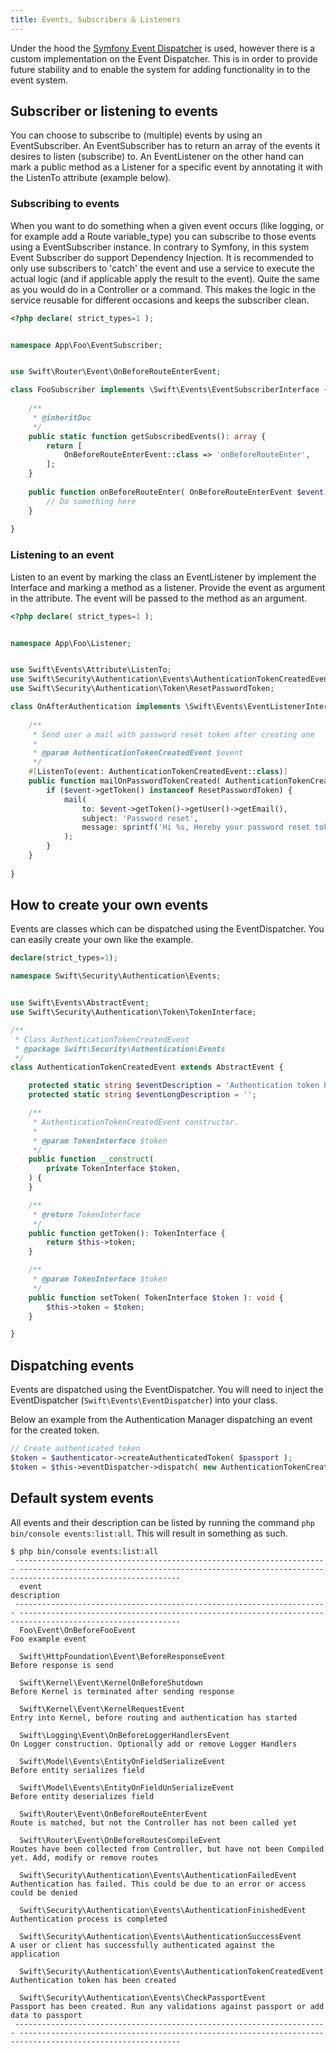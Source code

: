 ```yaml
---
title: Events, Subscribers & Listeners
---
```


Under the hood the [Symfony Event Dispatcher](https://symfony.com/doc/current/components/event_dispatcher.html) is used, however there is a custom implementation on the Event Dispatcher. This is in order to provide future stability and to enable the system for adding functionality in to the event system.


## Subscriber or listening to events
You can choose to subscribe to (multiple) events by using an EventSubscriber. An EventSubscriber has to return an array of the events it desires to listen (subscribe) to. An EventListener on the other hand can mark a public method as a Listener for a specific event by annotating it with the ListenTo attribute (example below).

### Subscribing to events
When you want to do something when a given event occurs (like logging, or for example add a Route variable_type) you can subscribe to those events using a EventSubscriber instance. In contrary to Symfony, in this system Event Subscriber do support Dependency Injection. It is recommended to only use subscribers to 'catch' the event and use a service to execute the actual logic (and if applicable apply the result to the event). Quite the same as you would do in a Controller or a command. This makes the logic in the service reusable for different occasions and keeps the subscriber clean.

```php
<?php declare( strict_types=1 );


namespace App\Foo\EventSubscriber;


use Swift\Router\Event\OnBeforeRouteEnterEvent;

class FooSubscriber implements \Swift\Events\EventSubscriberInterface {
    
    /**
     * @inheritDoc
     */
    public static function getSubscribedEvents(): array {
        return [
            OnBeforeRouteEnterEvent::class => 'onBeforeRouteEnter',
        ];
    }
    
    public function onBeforeRouteEnter( OnBeforeRouteEnterEvent $event ): void {
        // Do something here
    }
    
}
```

### Listening to an event
Listen to an event by marking the class an EventListener by implement the Interface and marking a method as a listener. Provide the event as argument in the attribute. The event will be passed to the method as an argument.
```php
<?php declare( strict_types=1 );


namespace App\Foo\Listener;


use Swift\Events\Attribute\ListenTo;
use Swift\Security\Authentication\Events\AuthenticationTokenCreatedEvent;
use Swift\Security\Authentication\Token\ResetPasswordToken;

class OnAfterAuthentication implements \Swift\Events\EventListenerInterface {
    
    /**
     * Send user a mail with password reset token after creating one
     *
     * @param AuthenticationTokenCreatedEvent $event
     */
    #[ListenTo(event: AuthenticationTokenCreatedEvent::class)]
    public function mailOnPasswordTokenCreated( AuthenticationTokenCreatedEvent $event ): void {
        if ($event->getToken() instanceof ResetPasswordToken) {
            mail(
                to: $event->getToken()->getUser()->getEmail(),
                subject: 'Password reset',
                message: sprintf('Hi %s, Hereby your password reset token: %s.', $event->getToken()->getUser()->getFullName(), $event->getToken()->getTokenString())
            );
        }
    }
    
}
```

## How to create your own events
Events are classes which can be dispatched using the EventDispatcher. You can easily create your own like the example.
```php
declare(strict_types=1);

namespace Swift\Security\Authentication\Events;


use Swift\Events\AbstractEvent;
use Swift\Security\Authentication\Token\TokenInterface;

/**
 * Class AuthenticationTokenCreatedEvent
 * @package Swift\Security\Authentication\Events
 */
class AuthenticationTokenCreatedEvent extends AbstractEvent {

    protected static string $eventDescription = 'Authentication token has been created';
    protected static string $eventLongDescription = '';

    /**
     * AuthenticationTokenCreatedEvent constructor.
     *
     * @param TokenInterface $token
     */
    public function __construct(
        private TokenInterface $token,
    ) {
    }

    /**
     * @return TokenInterface
     */
    public function getToken(): TokenInterface {
        return $this->token;
    }

    /**
     * @param TokenInterface $token
     */
    public function setToken( TokenInterface $token ): void {
        $this->token = $token;
    }

}
```

## Dispatching events
Events are dispatched using the EventDispatcher. You will need to inject the EventDispatcher (`Swift\Events\EventDispatcher`) into your class.

Below an example from the Authentication Manager dispatching an event for the created token.
```php
// Create authenticated token
$token = $authenticator->createAuthenticatedToken( $passport );
$token = $this->eventDispatcher->dispatch( new AuthenticationTokenCreatedEvent( $token ) )->getToken();
```

## Default system events
All events and their description can be listed by running the command `php bin/console events:list:all`. This will result in something as such.

```shell
$ php bin/console events:list:all
 ---------------------------------------------------------------------- ----------------------------------------------------------------------------------------------------------
  event                                                                  description
 ---------------------------------------------------------------------- ----------------------------------------------------------------------------------------------------------
  Foo\Event\OnBeforeFooEvent                                             Foo example event

  Swift\HttpFoundation\Event\BeforeResponseEvent                         Before response is send

  Swift\Kernel\Event\KernelOnBeforeShutdown                              Before Kernel is terminated after sending response

  Swift\Kernel\Event\KernelRequestEvent                                  Entry into Kernel, before routing and authentication has started

  Swift\Logging\Event\OnBeforeLoggerHandlersEvent                        On Logger construction. Optionally add or remove Logger Handlers

  Swift\Model\Events\EntityOnFieldSerializeEvent                         Before entity serializes field

  Swift\Model\Events\EntityOnFieldUnSerializeEvent                       Before entity deserializes field

  Swift\Router\Event\OnBeforeRouteEnterEvent                             Route is matched, but not the Controller has not been called yet

  Swift\Router\Event\OnBeforeRoutesCompileEvent                          Routes have been collected from Controller, but have not been Compiled yet. Add, modify or remove routes
  
  Swift\Security\Authentication\Events\AuthenticationFailedEvent         Authentication has failed. This could be due to an error or access could be denied

  Swift\Security\Authentication\Events\AuthenticationFinishedEvent       Authentication process is completed

  Swift\Security\Authentication\Events\AuthenticationSuccessEvent        A user or client has successfully authenticated against the application

  Swift\Security\Authentication\Events\AuthenticationTokenCreatedEvent   Authentication token has been created

  Swift\Security\Authentication\Events\CheckPassportEvent                Passport has been created. Run any validations against passport or add data to passport
 ---------------------------------------------------------------------- ----------------------------------------------------------------------------------------------------------
```